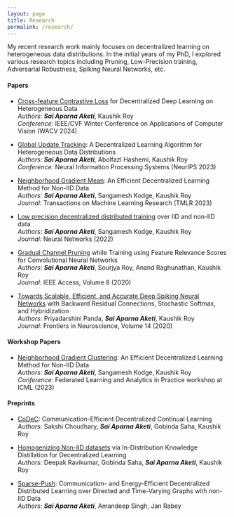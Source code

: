 ```yaml
---
layout: page
title: Research
permalink: /research/
---
```


My recent research work mainly focuses on decentralized learning on heterogeneous data distributions. In the initial years of my PhD, I explored various research topics including Pruning, Low-Precision training, Adversarial Robustness, Spiking Neural Networks, etc.

#### **Papers** ####

* [Cross-feature Contrastive Loss](https://arxiv.org/abs/2310.15890) for Decentralized Deep Learning on Heterogeneous Data <br>
*Authors:* _**Sai Aparna Aketi**_, Kaushik Roy <br>
*Conference:* IEEE/CVF Winter Conference on Applications of Computer Vision (WACV 2024) <br>

* [Global Update Tracking](https://arxiv.org/abs/2305.04792): A Decentralized Learning Algorithm for Heterogeneous Data Distributions <br>
*Authors:* _**Sai Aparna Aketi**_, Abolfazl Hashemi, Kaushik Roy <br>
*Conference:* Neural Information Processing Systems (NeurIPS 2023) <br>

* [Neighborhood Gradient Mean](https://openreview.net/forum?id=vkiKzK5G3e): An Efficient Decentralized Learning Method for Non-IID Data <br>
*Authors:* _**Sai Aparna Aketi**_, Sangamesh Kodge, Kaushik Roy <br>
*Journal:* Transactions on Machine Learning Research (TMLR 2023) <br>

* [Low precision decentralized distributed training](https://www.sciencedirect.com/science/article/abs/pii/S089360802200332X) over IID and non-IID data <br>
*Authors:* _**Sai Aparna Aketi**_, Sangamesh Kodge, Kaushik Roy <br>
*Journal:* Neural Networks (2022) <br>

* [Gradual Channel Pruning](https://ieeexplore.ieee.org/abstract/document/9199834) while Training using Feature Relevance Scores for Convolutional Neural Networks <br>
*Authors:* _**Sai Aparna Aketi**_, Sourjya Roy, Anand Raghunathan, Kaushik Roy <br>
*Journal:* IEEE Access, Volume 8 (2020) <br>

* [Towards Scalable, Efficient, and Accurate Deep Spiking Neural Networks](https://www.frontiersin.org/articles/10.3389/fnins.2020.00653/full) with Backward Residual Connections, Stochastic Softmax, and Hybridization <br>
*Authors:* Priyadarshini Panda, _**Sai Aparna Aketi**_, Kaushik Roy <br>
*Journal:* Frontiers in Neuroscience, Volume 14 (2020) <br>


#### **Workshop Papers** ####

* [Neighborhood Gradient Clustering](https://openreview.net/pdf?id=8raYY71qmn): An Efficient Decentralized Learning Method for Non-IID Data <br>
*Authors:* _**Sai Aparna Aketi**_, Sangamesh Kodge, Kaushik Roy <br>
*Conference:* Federated Learning and Analytics in Practice workshop at ICML (2023) <br>

#### **Preprints** ####

* [CoDeC](https://arxiv.org/abs/2303.15378): Communication-Efficient Decentralized Continual Learning <br>
*Authors:* Sakshi Choudhary, _**Sai Aparna Aketi**_, Gobinda Saha, Kaushik Roy <br>

* [Homogenizing Non-IID datasets](https://arxiv.org/abs/2304.04326) via In-Distribution Knowledge Distillation for Decentralized Learning <br>
*Authors:* Deepak Ravikumar, Gobinda Saha, _**Sai Aparna Aketi**_, Kaushik Roy <br>

* [Sparse-Push](https://arxiv.org/abs/2102.05715): Communication- and Energy-Efficient Decentralized Distributed Learning over Directed and Time-Varying Graphs with non-IID Data <br>
*Authors:* _**Sai Aparna Aketi**_, Amandeep Singh, Jan Rabey <br>

